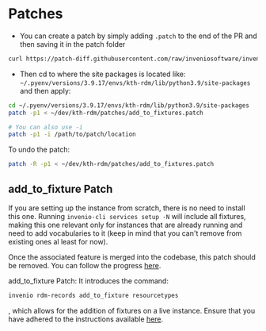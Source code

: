 # Patches

- You can create a patch by simply adding `.patch` to the end of the PR and then saving it in the patch folder

```bash
curl https://patch-diff.githubusercontent.com/raw/inveniosoftware/invenio-rdm-records/pull/1303.patch > patches/your_patch.patch
```

- Then cd to where the site packages is located like: `~/.pyenv/versions/3.9.17/envs/kth-rdm/lib/python3.9/site-packages` and then apply:

```bash
cd ~/.pyenv/versions/3.9.17/envs/kth-rdm/lib/python3.9/site-packages
patch -p1 < ~/dev/kth-rdm/patches/add_to_fixtures.patch

# You can also use -i
patch -p1 -i /path/to/patch/location
```

To undo the patch:

```bash
patch -R -p1 < ~/dev/kth-rdm/patches/add_to_fixtures.patch
```

## add_to_fixture Patch

If you are setting up the instance from scratch, there is no need to install this one. Running `invenio-cli services setup -N` will include all fixtures, making this one relevant only for instances that are already running and need to add vocabularies to it (keep in mind that you can't remove from existing ones al least for now).

Once the associated feature is merged into the codebase, this patch should be removed. You can follow the progress [here](https://github.com/inveniosoftware/invenio-rdm-records/pull/1303).

add_to_fixture Patch: It introduces the command:

```bash
invenio rdm-records add_to_fixture resourcetypes
```

, which allows for the addition of fixtures on a live instance. Ensure that you have adhered to the instructions available [here](https://inveniordm.docs.cern.ch/customize/vocabularies/resource_types/#customize-the-resource-types).
